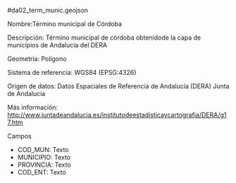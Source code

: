 #da02_term_munic.geojson

Nombre:Término municipal de Córdoba

Descripción: Término municipal de córdoba obtenidode la capa de municipios de Andalucía del DERA

Geometría: Polígono

Sistema de referencia: WGS84 (EPSG:4326)

Origen de datos: Datos Espaciales de Referencia de Andalucía (DERA) Junta de Andalucia

Más información: http://www.juntadeandalucia.es/institutodeestadisticaycartografia/DERA/g17.htm

Campos

- COD_MUN: Texto
- MUNICIPIO: Texto
- PROVINCIA: Texto
- COD_ENT: Texto
